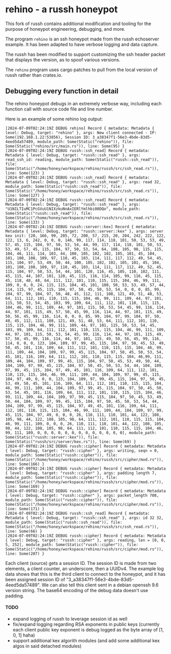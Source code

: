 # rehino - a russh honeypot

This fork of russh contains additional modification and tooling for the purpose of honeypot engineering, debugging, and more.

The program `rehino` is an ssh honeypot made from the russh echoserver example. It has been adapted to have verbose logging and data capture.

The russh has been modified to support customizing the ssh header packet that displays the version, as to spoof various versions.

The `rehino` program uses cargo patches to pull from the local version of russh rather than crates.io.

## Debugging every function in detail

The rehino honeypot debugs in an extremely verbose way, including each function call with source code file and line number.

Here is an example of some rehino log output:

```
[2024-07-09T02:24:19Z DEBUG rehino] Record { metadata: Metadata { level: Debug, target: "rehino" }, args: New client connected - IP: Some(192.168.1.22:53856), Session ID: 3_a38347f1-56e3-4bde-83d5-4eed5da57489, module_path: Some(Static("rehino")), file: Some(Static("rehino/src/main.rs")), line: Some(95) }
[2024-07-09T02:24:19Z DEBUG russh::ssh_read] Record { metadata: Metadata { level: Debug, target: "russh::ssh_read" }, args: read_ssh_id: reading, module_path: Some(Static("russh::ssh_read")), file: Some(Static("/home/honey/workspace/rehino/russh/src/ssh_read.rs")), line: Some(123) }
[2024-07-09T02:24:19Z DEBUG russh::ssh_read] Record { metadata: Metadata { level: Debug, target: "russh::ssh_read" }, args: read 32, module_path: Some(Static("russh::ssh_read")), file: Some(Static("/home/honey/workspace/rehino/russh/src/ssh_read.rs")), line: Some(127) }
[2024-07-09T02:24:19Z DEBUG russh::ssh_read] Record { metadata: Metadata { level: Debug, target: "russh::ssh_read" }, args: "U1NILTIuMC1PcGVuU1NIXzkuNnAxIERlYmlhbi00DQo", module_path: Some(Static("russh::ssh_read")), file: Some(Static("/home/honey/workspace/rehino/russh/src/ssh_read.rs")), line: Some(133) }
[2024-07-09T02:24:19Z DEBUG russh::server::kex] Record { metadata: Metadata { level: Debug, target: "russh::server::kex" }, args: server kex init: [20, 166, 99, 205, 72, 200, 57, 215, 20, 204, 242, 222, 122, 122, 13, 6, 242, 0, 0, 0, 146, 99, 117, 114, 118, 101, 50, 53, 53, 49, 57, 45, 115, 104, 97, 50, 53, 54, 44, 99, 117, 114, 118, 101, 50, 53, 53, 49, 57, 45, 115, 104, 97, 50, 53, 54, 64, 108, 105, 98, 115, 115, 104, 46, 111, 114, 103, 44, 100, 105, 102, 102, 105, 101, 45, 104, 101, 108, 108, 109, 97, 110, 45, 103, 114, 111, 117, 112, 49, 54, 45, 115, 104, 97, 53, 49, 50, 44, 100, 105, 102, 102, 105, 101, 45, 104, 101, 108, 108, 109, 97, 110, 45, 103, 114, 111, 117, 112, 49, 52, 45, 115, 104, 97, 50, 53, 54, 44, 101, 120, 116, 45, 105, 110, 102, 111, 45, 115, 44, 107, 101, 120, 45, 115, 116, 114, 105, 99, 116, 45, 115, 45, 118, 48, 48, 64, 111, 112, 101, 110, 115, 115, 104, 46, 99, 111, 109, 0, 0, 0, 24, 115, 115, 104, 45, 101, 100, 50, 53, 53, 49, 57, 44, 114, 115, 97, 45, 115, 104, 97, 50, 45, 50, 53, 54, 0, 0, 0, 85, 99, 104, 97, 99, 104, 97, 50, 48, 45, 112, 111, 108, 121, 49, 51, 48, 53, 64, 111, 112, 101, 110, 115, 115, 104, 46, 99, 111, 109, 44, 97, 101, 115, 50, 53, 54, 45, 103, 99, 109, 64, 111, 112, 101, 110, 115, 115, 104, 46, 99, 111, 109, 44, 97, 101, 115, 50, 53, 54, 45, 99, 116, 114, 44, 97, 101, 115, 49, 57, 50, 45, 99, 116, 114, 44, 97, 101, 115, 49, 50, 56, 45, 99, 116, 114, 0, 0, 0, 85, 99, 104, 97, 99, 104, 97, 50, 48, 45, 112, 111, 108, 121, 49, 51, 48, 53, 64, 111, 112, 101, 110, 115, 115, 104, 46, 99, 111, 109, 44, 97, 101, 115, 50, 53, 54, 45, 103, 99, 109, 64, 111, 112, 101, 110, 115, 115, 104, 46, 99, 111, 109, 44, 97, 101, 115, 50, 53, 54, 45, 99, 116, 114, 44, 97, 101, 115, 49, 57, 50, 45, 99, 116, 114, 44, 97, 101, 115, 49, 50, 56, 45, 99, 116, 114, 0, 0, 0, 123, 104, 109, 97, 99, 45, 115, 104, 97, 50, 45, 53, 49, 50, 45, 101, 116, 109, 64, 111, 112, 101, 110, 115, 115, 104, 46, 99, 111, 109, 44, 104, 109, 97, 99, 45, 115, 104, 97, 50, 45, 50, 53, 54, 45, 101, 116, 109, 64, 111, 112, 101, 110, 115, 115, 104, 46,99, 111, 109, 44, 104, 109, 97, 99, 45, 115, 104, 97, 50, 45, 53, 49, 50, 44, 104, 109, 97, 99, 45, 115, 104, 97, 50, 45, 50, 53, 54, 44, 104, 109, 97, 99, 45, 115, 104, 97, 49, 45, 101, 116, 109, 64, 111, 112, 101, 110, 115, 115, 104, 46, 99, 111, 109, 44, 104, 109, 97, 99, 45, 115, 104, 97, 49, 0, 0, 0, 123, 104, 109, 97, 99, 45, 115, 104, 97, 50, 45, 53, 49, 50, 45, 101, 116, 109, 64, 111, 112, 101, 110, 115, 115, 104, 46, 99, 111, 109, 44, 104, 109, 97, 99, 45, 115, 104, 97, 50, 45, 50, 53, 54, 45, 101, 116, 109, 64, 111, 112, 101, 110, 115, 115, 104, 46, 99, 111, 109, 44, 104, 109, 97, 99, 45, 115, 104, 97, 50, 45, 53, 49, 50, 44, 104, 109, 97, 99, 45, 115, 104, 97, 50, 45, 50, 53, 54, 44, 104, 109, 97, 99, 45, 115, 104, 97, 49, 45, 101, 116, 109, 64, 111, 112, 101, 110, 115, 115, 104, 46, 99, 111, 109, 44, 104, 109, 97, 99, 45, 115, 104, 97, 49, 0, 0, 0, 26, 110, 111, 110, 101, 44, 122, 108, 105, 98, 44, 122, 108, 105, 98, 64, 111, 112, 101, 110, 115, 115, 104, 46, 99, 111, 109, 0, 0, 0, 26, 110, 111, 110, 101, 44, 122, 108, 105, 98, 44, 122, 108, 105, 98, 64, 111, 112, 101, 110, 115, 115, 104, 46, 99, 111, 109, 0, 0, 0, 0, 0, 0, 0, 0, 0, 0, 0, 0, 0], module_path: Some(Static("russh::server::kex")), file: Some(Static("russh/src/server/kex.rs")), line: Some(69) }
[2024-07-09T02:24:19Z DEBUG russh::cipher] Record { metadata: Metadata { level: Debug, target: "russh::cipher" }, args: writing, seqn = 0, module_path: Some(Static("russh::cipher")), file: Some(Static("/home/honey/workspace/rehino/russh/src/cipher/mod.rs")), line: Some(166) }
[2024-07-09T02:24:19Z DEBUG russh::cipher] Record { metadata: Metadata { level: Debug, target: "russh::cipher" }, args: padding length 7, module_path: Some(Static("russh::cipher")), file: Some(Static("/home/honey/workspace/rehino/russh/src/cipher/mod.rs")), line: Some(169) }
[2024-07-09T02:24:19Z DEBUG russh::cipher] Record { metadata: Metadata { level: Debug, target: "russh::cipher" }, args: packet_length 708, module_path: Some(Static("russh::cipher")), file: Some(Static("/home/honey/workspace/rehino/russh/src/cipher/mod.rs")), line: Some(171) }
[2024-07-09T02:24:19Z DEBUG russh::ssh_read] Record { metadata: Metadata { level: Debug, target: "russh::ssh_read" }, args: id 32 32, module_path: Some(Static("russh::ssh_read")), file: Some(Static("/home/honey/workspace/rehino/russh/src/ssh_read.rs")), line: Some(66) }
[2024-07-09T02:24:19Z DEBUG russh::cipher] Record { metadata: Metadata { level: Debug, target: "russh::cipher" }, args: reading, len = [0, 0, 5, 252], module_path: Some(Static("russh::cipher")), file: Some(Static("/home/honey/workspace/rehino/russh/src/cipher/mod.rs")), line: Some(207) }
```

Each client (source) gets a session ID. The session ID is made from two elements, a client counter, an underscore, then a UUIDv4. The example log data shows that this is the third client to connect to the honeypot, and it has been assigned session ID of "3_a38347f1-56e3-4bde-83d5-4eed5da57489". We can also tell this client sent in a debian openssh 9.6 version string. The base64 encoding of the debug data doesn't use padding.

#### TODO

- expand logging of russh to leverage session id as well
- fix/expand logging regarding RSA exponents in public keys (currently each client public key exponent is debug logged as the byte array of [1, 0, 1] haha)
- support additional kex algorith modules (and add some additional kex algos in said detached modules)






